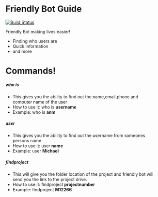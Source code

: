# Friendly Bot Guide

[![Build Status](https://i.imgur.com/uATjnEv.png)](sip:friendlybot@batessmart.com)

Friendly Bot making lives easier!

  - Finding who users are
  - Quick information
  - and more

# Commands!

##### who is
  - This gives you the ability to find out the name,email,phone and computer name of the user
  - How to use it: who is **username**
  - Example: who is **anm**
  
##### user
  - This gives you the ability to find out the username from someones persons name.
  - How to use it: user **name**
  - Example: user **Michael**
  
##### findproject
  - This will give you the folder location of the project and friendly bot will send you the link to the project drive.
  - How to use it: findproject **projectnumber**
  - Example: findproject **M12266**
  
  
  
  
  
  

